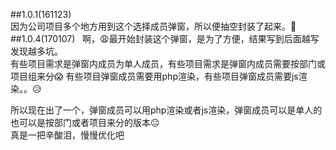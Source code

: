 ##1.0.1(161123)  
因为公司项目多个地方用到这个选择成员弹窗，所以便抽空封装了起来。:leaves:
##1.0.4(170107)  
啊，:weary:最开始封装这个弹窗，是为了方便，结果写到后面越写发现越多坑。                                                                    
有些项目需求是弹窗内成员为单人成员，有些项目需求是弹窗内成员需要按部门或项目组来分:scream:
有些项目弹窗成员需要用php渲染，有些项目弹窗成员需要js渲染。。:disappointed_relieved:

所以现在出了一个，弹窗成员可以用php渲染或者js渲染，弹窗成员可以是单人的也可以是按部门或者项目来分的版本:neutral_face:  
真是一把辛酸泪，慢慢优化吧
